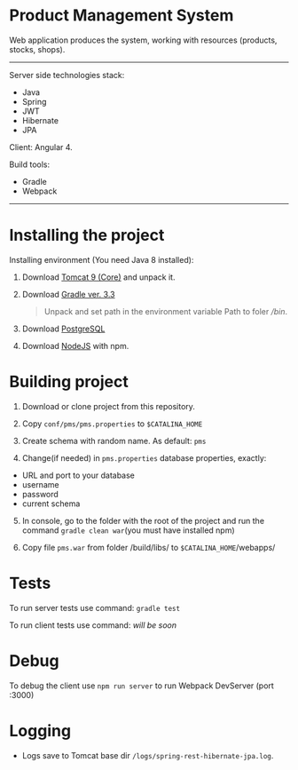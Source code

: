 Product Management System
=========================
Web application produces the system, working with resources (products, stocks, shops).

***

Server side technologies stack: 
- Java
- Spring
- JWT
- Hibernate
- JPA

Client: Angular 4.

Build tools: 
- Gradle
- Webpack

***

Installing the project
===================================
Installing environment (You need Java 8 installed):

1. Download [Tomcat 9 (Core)](http://tomcat.apache.org/download-90.cgi) and unpack it.

2. Download [Gradle ver. 3.3](https://gradle.org/install#manually)
    >Unpack and set path in the environment variable Path to foler */bin*.
 
3. Download [PostgreSQL](https://www.postgresql.org/download/windows/)

4. Download [NodeJS](https://nodejs.org/en/download/) with npm.

Building project
================
1. Download or clone project from this repository.

2. Copy `conf/pms/pms.properties` to `$CATALINA_HOME`

3. Create schema with random name. As default: `pms`

4. Change(if needed) in `pms.properties` database properties, exactly:
 - URL and port to your database
 - username
 - password
 - current schema

5. In console, go to the folder with the root of the project and run the command `gradle clean war`(you must have installed npm)

6. Copy file `pms.war` from folder /build/libs/ to `$CATALINA_HOME`/webapps/

Tests
=====
To run server tests use command: `gradle test`

To run client tests use command: *will be soon*

Debug
=====
To debug the client use `npm run server` to run Webpack DevServer (port :3000)

Logging
=======
* Logs save to Tomcat base dir `/logs/spring-rest-hibernate-jpa.log`.